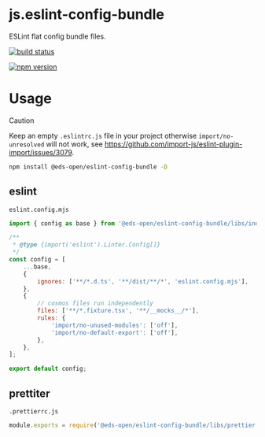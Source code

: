 # js.eslint-config-bundle

ESLint flat config bundle files.

<p>
    <a href="https://github.com/daichangxin/js.eslint-config-bundle/actions/workflows/npm%20publish.yml">
    <img src="https://github.com/daichangxin/js.eslint-config-bundle/actions/workflows/npm%20publish.yml/badge.svg" alt="build status"></a>
</p>

<p>
    <a href="https://www.npmjs.com/package/@eds-open/eslint-config-bundle">
    <img src="https://img.shields.io/npm/v/@eds-open/eslint-config-bundle.svg?style=flat-square&colorB=51C838" alt="npm version"></a>
</p>

# Usage

> [!CAUTION]
> Keep an empty `.eslintrc.js` file in your project otherwise `import/no-unresolved` will not work, see https://github.com/import-js/eslint-plugin-import/issues/3079.

```bash
npm install @eds-open/eslint-config-bundle -D
```

## eslint

`eslint.config.mjs`

```mjs title='eslint.config.mjs'
import { config as base } from '@eds-open/eslint-config-bundle/libs/index.js';

/**
 * @type {import('eslint').Linter.Config[]}
 */
const config = [
    ...base,
    {
        ignores: ['**/*.d.ts', '**/dist/**/*', 'eslint.config.mjs'],
    },
    {
        // cosmos files run independently
        files: ['**/*.fixture.tsx', '**/__mocks__/*'],
        rules: {
            'import/no-unused-modules': ['off'],
            'import/no-default-export': ['off'],
        },
    },
];

export default config;
```

## prettiter

`.prettierrc.js`

```js
module.exports = require('@eds-open/eslint-config-bundle/libs/prettier');
```
